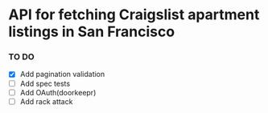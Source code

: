 # API for fetching Craigslist apartment listings in San Francisco

### TO DO 

- [x] Add pagination validation
- [ ] Add spec tests
- [ ] Add OAuth(doorkeepr)
- [ ] Add rack attack
